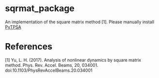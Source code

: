# sqrmat_package

An implementation of the square matrix method [1]. Please manually install [PyTPSA](https://github.com/MSU-Beam-Dynamics/PyTPSA)

# References
[1] Yu, L. H. (2017). Analysis of nonlinear dynamics by square matrix method. Phys. Rev. Accel. Beams, 20, 034001. doi:10.1103/PhysRevAccelBeams.20.034001
